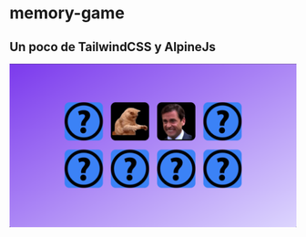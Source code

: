 # memory-game

## Un poco de TailwindCSS y AlpineJs

![Preview memory game](https://raw.githubusercontent.com/Raulebc/memory-game/master/img/preview.png)
